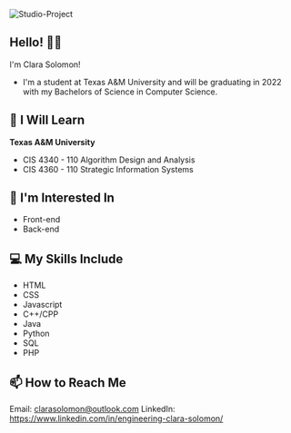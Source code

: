 ![Studio-Project](https://user-images.githubusercontent.com/108818717/177674986-69dabae8-c42a-4050-9c84-2e81f62c6a6a.jpg)

<!---
ClaraSolomon/ClaraSolomon is a ✨ special ✨ repository because its `README.md` (this file) appears on your GitHub profile.
You can click the Preview link to take a look at your changes.
--->
<h2> Hello! 👋🏾</h2>

I'm Clara Solomon!

* I'm a student at Texas A&M University and will be graduating in 2022 with my Bachelors of Science in Computer Science.

<h2> 🌱 I Will Learn </h2>

<b>Texas A&M University</b>
* CIS 4340 - 110 Algorithm Design and Analysis
* CIS 4360 - 110 Strategic Information Systems

<h2> 👀 I'm Interested In </h2>

* Front-end 
* Back-end 

<h2> 💻 My Skills Include </h2>

* HTML
* CSS
* Javascript
* C++/CPP
* Java
* Python
* SQL
* PHP

<h2> 📫 How to Reach Me </h2>

Email: clarasolomon@outlook.com
LinkedIn: https://www.linkedin.com/in/engineering-clara-solomon/
